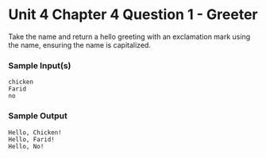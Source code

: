 # Unit 4 Chapter 4 Question 1 - Greeter

Take the name and return a hello greeting with an exclamation mark using the name, ensuring the name is capitalized.

### Sample Input(s)
```
chicken
Farid
no
```
### Sample Output
```
Hello, Chicken!
Hello, Farid!
Hello, No!
```